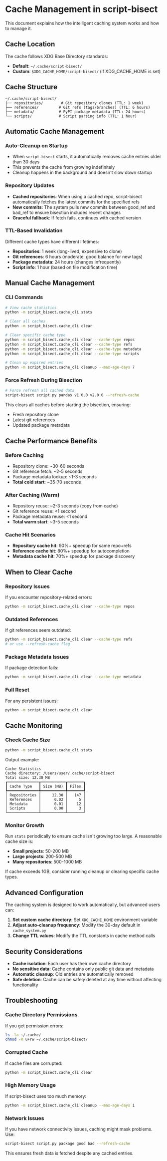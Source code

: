 # Cache Management in script-bisect

This document explains how the intelligent caching system works and how to manage it.

## Cache Location

The cache follows XDG Base Directory standards:

- **Default**: `~/.cache/script-bisect/`
- **Custom**: `$XDG_CACHE_HOME/script-bisect/` (if XDG_CACHE_HOME is set)

## Cache Structure

```
~/.cache/script-bisect/
├── repositories/        # Git repository clones (TTL: 1 week)
├── references/         # Git refs (tags/branches) (TTL: 6 hours) 
├── metadata/           # PyPI package metadata (TTL: 24 hours)
└── scripts/            # Script parsing info (TTL: 1 hour)
```

## Automatic Cache Management

### Auto-Cleanup on Startup
- When `script-bisect` starts, it automatically removes cache entries older than 30 days
- This prevents the cache from growing indefinitely
- Cleanup happens in the background and doesn't slow down startup

### Repository Updates
- **Cached repositories**: When using a cached repo, script-bisect automatically fetches the latest commits for the specified refs
- **New commits**: The system pulls new commits between good_ref and bad_ref to ensure bisection includes recent changes
- **Graceful fallback**: If fetch fails, continues with cached version

### TTL-Based Invalidation
Different cache types have different lifetimes:
- **Repositories**: 1 week (long-lived, expensive to clone)
- **Git references**: 6 hours (moderate, good balance for new tags)
- **Package metadata**: 24 hours (changes infrequently)
- **Script info**: 1 hour (based on file modification time)

## Manual Cache Management

### CLI Commands

```bash
# View cache statistics
python -m script_bisect.cache_cli stats

# Clear all caches
python -m script_bisect.cache_cli clear

# Clear specific cache type
python -m script_bisect.cache_cli clear --cache-type repos
python -m script_bisect.cache_cli clear --cache-type refs
python -m script_bisect.cache_cli clear --cache-type metadata
python -m script_bisect.cache_cli clear --cache-type scripts

# Clean up expired entries
python -m script_bisect.cache_cli cleanup --max-age-days 7
```

### Force Refresh During Bisection

```bash
# Force refresh all cached data
script-bisect script.py pandas v1.0.0 v2.0.0 --refresh-cache
```

This clears all caches before starting the bisection, ensuring:
- Fresh repository clone
- Latest git references
- Updated package metadata

## Cache Performance Benefits

### Before Caching
- Repository clone: ~30-60 seconds
- Git reference fetch: ~2-5 seconds  
- Package metadata lookup: ~1-3 seconds
- **Total cold start**: ~35-70 seconds

### After Caching (Warm)
- Repository reuse: ~2-3 seconds (copy from cache)
- Git reference reuse: <1 second
- Package metadata reuse: <1 second
- **Total warm start**: ~3-5 seconds

### Cache Hit Scenarios
- **Repository cache hit**: 90%+ speedup for same repo+refs
- **Reference cache hit**: 80%+ speedup for autocompletion
- **Metadata cache hit**: 70%+ speedup for package discovery

## When to Clear Cache

### Repository Issues
If you encounter repository-related errors:
```bash
python -m script_bisect.cache_cli clear --cache-type repos
```

### Outdated References
If git references seem outdated:
```bash
python -m script_bisect.cache_cli clear --cache-type refs
# or use --refresh-cache flag
```

### Package Metadata Issues
If package detection fails:
```bash
python -m script_bisect.cache_cli clear --cache-type metadata
```

### Full Reset
For any persistent issues:
```bash
python -m script_bisect.cache_cli clear
```

## Cache Monitoring

### Check Cache Size
```bash
python -m script_bisect.cache_cli stats
```

Output example:
```
Cache Statistics
Cache directory: /Users/user/.cache/script-bisect
Total size: 12.30 MB
┏━━━━━━━━━━━━━━┳━━━━━━━━━━━┳━━━━━━━┓
┃ Cache Type   ┃ Size (MB) ┃ Files ┃
┡━━━━━━━━━━━━━━╇━━━━━━━━━━━╇━━━━━━━┩
│ Repositories │     12.30 │   147 │
│ References   │      0.02 │     5 │
│ Metadata     │      0.01 │    12 │
│ Scripts      │      0.00 │     3 │
└──────────────┴───────────┴───────┘
```

### Monitor Growth
Run `stats` periodically to ensure cache isn't growing too large. A reasonable cache size is:
- **Small projects**: 50-200 MB
- **Large projects**: 200-500 MB  
- **Many repositories**: 500-1000 MB

If cache exceeds 1GB, consider running cleanup or clearing specific cache types.

## Advanced Configuration

The caching system is designed to work automatically, but advanced users can:

1. **Set custom cache directory**: Set `XDG_CACHE_HOME` environment variable
2. **Adjust auto-cleanup frequency**: Modify the 30-day default in `cache_system.py`
3. **Change TTL values**: Modify the TTL constants in cache method calls

## Security Considerations

- **Cache isolation**: Each user has their own cache directory
- **No sensitive data**: Cache contains only public git data and metadata
- **Automatic cleanup**: Old entries are automatically removed
- **Safe deletion**: Cache can be safely deleted at any time without affecting functionality

## Troubleshooting

### Cache Directory Permissions
If you get permission errors:
```bash
ls -la ~/.cache/
chmod -R u+rw ~/.cache/script-bisect/
```

### Corrupted Cache
If cache files are corrupted:
```bash
python -m script_bisect.cache_cli clear
```

### High Memory Usage
If script-bisect uses too much memory:
```bash
python -m script_bisect.cache_cli cleanup --max-age-days 1
```

### Network Issues
If you have network connectivity issues, caching might mask problems. Use:
```bash
script-bisect script.py package good bad --refresh-cache
```

This ensures fresh data is fetched despite any cached entries.